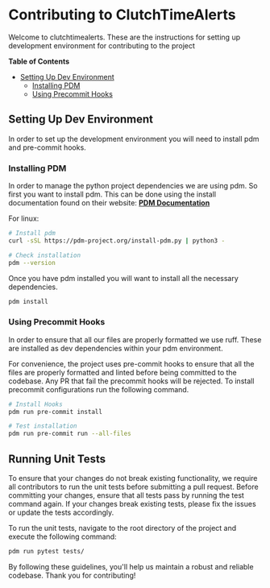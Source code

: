 # Contributing to ClutchTimeAlerts

Welcome to clutchtimealerts. These are the instructions for setting up
development environment for contributing to the project

**Table of Contents**
- [Setting Up Dev Environment](#setting-up-dev-environment)
  - [Installing PDM](#installing-pdm)
  - [Using Precommit Hooks](#using-precommit-hooks)

## Setting Up Dev Environment

In order to set up the development environment you will need
to install pdm and pre-commit hooks.

### Installing PDM

In order to manage the python project dependencies we are using pdm.
So first you want to install pdm. This can be done using the install
documentation found on their website: [**PDM Documentation**](https://pdm-project.org/latest/#installation)

For linux:
```bash
# Install pdm
curl -sSL https://pdm-project.org/install-pdm.py | python3 -

# Check installation
pdm --version
```

Once you have pdm installed you will want to install all the necessary dependencies.

```bash
pdm install
```

### Using Precommit Hooks

In order to ensure that all our files are properly formatted we use ruff. These are installed as dev dependencies within your pdm
environment.

For convenience, the project uses pre-commit hooks to ensure that all the files
are properly formatted and linted before being committed to the codebase. Any PR that fail
the precommit hooks will be rejected. To install precommit configurations run the following
command.

```bash
# Install Hooks
pdm run pre-commit install

# Test installation
pdm run pre-commit run --all-files
```

## Running Unit Tests

To ensure that your changes do not break existing functionality, we require 
all contributors to run the unit tests before submitting a pull request.
Before committing your changes, ensure that all tests pass by running the test 
command again. If your changes break existing tests, please fix the issues or 
update the tests accordingly.

To run the unit tests, navigate to the root directory of the project and execute the following command:

```bash
pdm run pytest tests/
```

By following these guidelines, you'll help us maintain a robust and reliable codebase. Thank you for contributing!